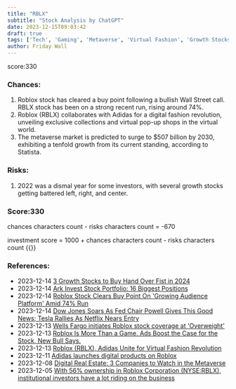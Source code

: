 ```yaml
---
title: "RBLX"
subtitle: "Stock Analysis by ChatGPT"
date: 2023-12-15T09:03:42
draft: true
tags: ['Tech', 'Gaming', 'Metaverse', 'Virtual Fashion', 'Growth Stocks']
author: Friday Wall
---
```


score:330
### Chances:
1. Roblox stock has cleared a buy point following a bullish Wall Street call. RBLX stock has been on a strong recent run, rising around 74%.
2. Roblox (RBLX) collaborates with Adidas for a digital fashion revolution, unveiling exclusive collections and virtual pop-up shops in the virtual world.
3. The metaverse market is predicted to surge to $507 billion by 2030, exhibiting a tenfold growth from its current standing, according to Statista.
### Risks:
1. 2022 was a dismal year for some investors, with several growth stocks getting battered left, right, and center.
### Score:330
chances characters count - risks characters count = -670

investment score = 1000 + chances characters count - risks characters count
{{<tradingview symbol="NYSE:RBLX">}}
### References:
- 2023-12-14 [3 Growth Stocks to Buy Hand Over Fist in 2024](https://www.fool.com/investing/2023/12/14/3-growth-stocks-to-buy-hand-over-fist-in-2024/?source=eptyholnk0000202&utm_source=yahoo-host-full&utm_medium=feed&utm_campaign=article&.tsrc=rss)
- 2023-12-14 [Ark Invest Stock Portfolio: 16 Biggest Positions](https://finance.yahoo.com/news/ark-invest-stock-portfolio-16-090218473.html)
- 2023-12-14 [Roblox Stock Clears Buy Point On 'Growing Audience Platform' Amid 74% Run](https://finance.yahoo.com/m/3bf8cf0b-128f-3b38-8805-0357c0097034/roblox-stock-clears-buy-point.html)
- 2023-12-14 [Dow Jones Soars As Fed Chair Powell Gives This Good News; Tesla Rallies As Netflix Nears Entry](https://finance.yahoo.com/m/f3d57f9c-1c31-3226-a2ea-a420d5ba339a/dow-jones-soars-as-fed-chair.html)
- 2023-12-13 [Wells Fargo initiates Roblox stock coverage at 'Overweight'](https://finance.yahoo.com/video/wells-fargo-initiates-roblox-stock-152331370.html)
- 2023-12-13 [Roblox Is More Than a Game. Ads Boost the Case for the Stock, New Bull Says.](https://finance.yahoo.com/m/94996686-a582-3cd5-ae3a-1c326ffa4fbe/roblox-is-more-than-a-game..html)
- 2023-12-13 [Roblox (RBLX), Adidas Unite for Virtual Fashion Revolution](https://finance.yahoo.com/news/roblox-rblx-adidas-unite-virtual-181100455.html)
- 2023-12-11 [Adidas launches digital products on Roblox](https://www.retaildive.com/news/adidas-launches-digital-products-on-roblox/702103/)
- 2023-12-08 [Digital Real Estate: 3 Companies to Watch in the Metaverse](https://finance.yahoo.com/news/digital-real-estate-3-companies-193713571.html)
- 2023-12-05 [With 56% ownership in Roblox Corporation (NYSE:RBLX), institutional investors have a lot riding on the business](https://finance.yahoo.com/news/56-ownership-roblox-corporation-nyse-103827485.html)


                